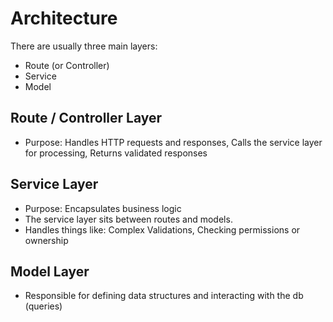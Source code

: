# Architecture

There are usually three main layers: 
- Route (or Controller)
- Service
- Model 

## Route / Controller Layer

- Purpose: Handles HTTP requests and responses, Calls the service layer for processing, Returns validated responses 

## Service Layer

- Purpose: Encapsulates business logic
- The service layer sits between routes and models.
- Handles things like: Complex Validations, Checking permissions or ownership

## Model Layer

- Responsible for defining data structures and interacting with the db (queries)